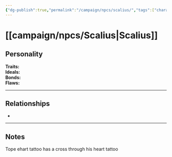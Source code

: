 ```yaml
---
{"dg-publish":true,"permalink":"/campaign/npcs/scalius/","tags":["character","npc"]}
---
```


# [[campaign/npcs/Scalius\|Scalius]]

## Personality
**Traits:**  
**Ideals:**  
**Bonds:**  
**Flaws:**  

---

## Relationships
- 

---

## Notes
Tope ehart tattoo has a cross through his heart tattoo